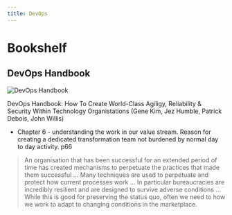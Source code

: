 ```yaml
---
title: DevOps
---
```


# Bookshelf

## DevOps Handbook

![DevOps Handbook](site.asset-base-url/devops-handbook-cover.jpg)

DevOps Handbook: How To Create World-Class Agiligy, Reliability & Security Within Technology Organistations
(Gene Kim, Jez Humble, Patrick Debois, John Willis)

* Chapter 6 - understanding the work in our value stream.  Reason for creating a dedicated transformation team not burdened by normal day to day activity. p66

> An organisation that has been successful for an extended period of time has created mechanisms to perpetuate the practices that made them successful ... Many techniques are used to perpetuate and protect how current processes work ... In particular bureaucracies are incredibly resilient and are designed to survive adverse conditions ... While this is good for preserving the status quo, often we need to how we work to adapt to changing conditions in the marketplace.


